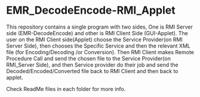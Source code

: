 EMR_DecodeEncode-RMI_Applet
===========================

This repository contains a single program with two sides, One is RMI Server side (EMR-DecodeEncode) and other is 
RMI Client Side (GUI-Applet). The user on the RMI Client side(Applet) choose the Service Provider(on RMI Server Side), 
then chooses the Specific Service and then the relevant XML file (for Encoding/Decoding /or Conversion). Then 
RMI Client makes Remote Procedure Call and send the chosen file to the Service Provider(on RMI_Server Side), and then 
Service provider do their job and send the Decoded/Encoded/Converted file back to RMI Client and then back to applet.

Check ReadMe files in each folder for more info.
